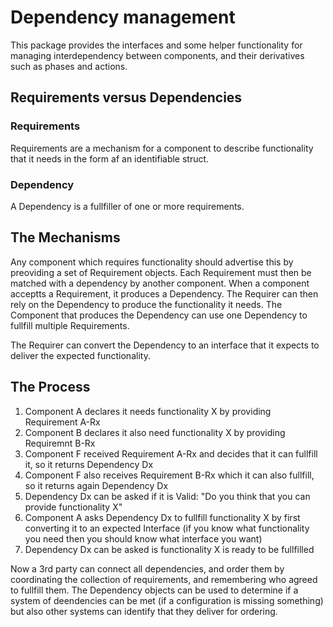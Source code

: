 # Dependency management

This package provides the interfaces and some helper functionality
for managing interdependency between components, and their derivatives
such as phases and actions.

## Requirements versus Dependencies 

### Requirements 

Requirements are a mechanism for a component to describe functionality that it needs 
in the form af an identifiable struct.

### Dependency 

A Dependency is a fullfiller of one or more requirements.

## The Mechanisms

Any component which requires functionality should advertise this by preoviding a set
of Requirement objects.  Each Requirement must then be matched with a dependency by
another component.
When a component acceptts a Requirement, it produces a Dependency. The Requirer can 
then rely on the Dependency to produce the functionality it needs.  The Component that
produces the Dependency can use one Dependency to fullfill multiple Requirements.

The Requirer can convert the Dependency to an interface that it expects to deliver 
the expected functionality.

## The Process 

1. Component A declares it needs functionality X by providing Requirement A-Rx
2. Component B declares it also need functionality X by providing Requiremnt B-Rx
3. Component F received Requirement A-Rx and decides that it can fullfill it, so it
   returns Dependency Dx
4. Component F also receives Requirement B-Rx which it can also fullfill, so it
   returns again Dependency Dx
5. Dependency Dx can be asked if it is Valid: "Do you think that you can provide 
   functionality X"
6. Component A asks Dependency Dx to fullfill functionality X by first converting
   it to an expected Interface 
   (if you know what functionality you need then you should know what interface you want)
7. Dependency Dx can be asked is functionality X is ready to be fullfilled

Now a 3rd party can connect all dependencies, and order them by coordinating the 
collection of requirements, and remembering who agreed to fullfill them. The 
Dependency objects can be used to determine if a system of deendencies can be met 
(if a configuration is missing something) but also other systems can identify 
that they deliver for ordering.
